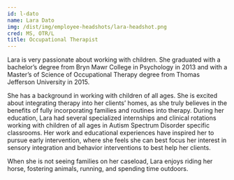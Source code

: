 ```yaml
---
id: l-dato
name: Lara Dato
img: /dist/img/employee-headshots/lara-headshot.png
cred: MS, OTR/L
title: Occupational Therapist
---
```


Lara is very passionate about working with children. She graduated with a bachelor’s degree from Bryn Mawr College in Psychology in 2013 and with a Master’s of Science of Occupational Therapy degree from Thomas Jefferson University in 2015.

She has a background in working with children of all ages. She is excited about integrating therapy into her clients’ homes, as she truly believes in the benefits of fully incorporating families and routines into therapy. During her education, Lara had several specialized internships and clinical rotations working with children of all ages in Autism Spectrum Disorder specific classrooms. Her work and educational experiences have inspired her to pursue early intervention, where she feels she can best focus her interest in sensory integration and behavior interventions to best help her clients.

When she is not seeing families on her caseload, Lara enjoys riding her horse, fostering animals, running, and spending time outdoors.